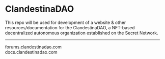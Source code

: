 # ClandestinaDAO
This repo will be used for development of a website & other resources/documentation for the ClandestinaDAO, a NFT-based decentralized autonomous organization established on the Secret Network. 
__________________________

forums.clandestinadao.com
<br>
docs.clandestinadao.com
